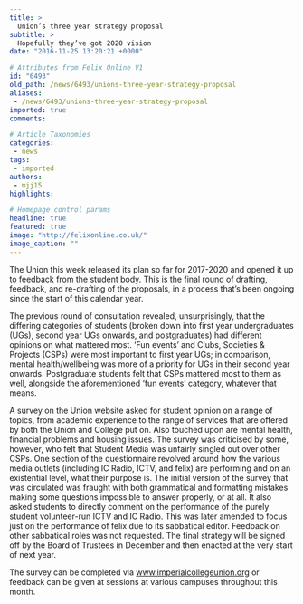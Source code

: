 ```yaml
---
title: >
  Union’s three year strategy proposal
subtitle: >
  Hopefully they’ve got 2020 vision
date: "2016-11-25 13:20:21 +0000"

# Attributes from Felix Online V1
id: "6493"
old_path: /news/6493/unions-three-year-strategy-proposal
aliases:
 - /news/6493/unions-three-year-strategy-proposal
imported: true
comments:

# Article Taxonomies
categories:
 - news
tags:
 - imported
authors:
 - mjj15
highlights:

# Homepage control params
headline: true
featured: true
image: "http://felixonline.co.uk/"
image_caption: ""
---
```


The Union this week released its plan so far for 2017-2020 and opened it up to feedback from the student body. This is the final round of drafting, feedback, and re-drafting of the proposals, in a process that’s been ongoing since the start of this calendar year.

The previous round of consultation revealed, unsurprisingly, that the differing categories of students (broken down into first year undergraduates (UGs), second year UGs onwards, and postgraduates) had different opinions on what mattered most. ‘Fun events’ and Clubs, Societies &amp; Projects (CSPs) were most important to first year UGs; in comparison, mental health/wellbeing was more of a priority for UGs in their second year onwards. Postgraduate students felt that CSPs mattered most to them as well, alongside the aforementioned ‘fun events’ category, whatever that means.

A survey on the Union website asked for student opinion on a range of topics, from academic experience to the range of services that are offered by both the Union and College put on. Also touched upon are mental health, financial problems and housing issues.
The survey was criticised by some, however, who felt that Student Media was unfairly  singled out over other CSPs. One section of the questionnaire revolved around how the various media outlets (including IC Radio, ICTV, and felix) are performing and on an existential level, what their purpose is. The initial version of the survey that was circulated was fraught with both grammatical and formatting mistakes making some questions impossible to answer properly, or at all. It also asked students to directly comment on the performance of the purely student volunteer-run ICTV and IC Radio. This was later amended to focus just on the performance of  felix due to its sabbatical editor. Feedback on other sabbatical roles was not requested.
The final strategy will be signed off by the Board of Trustees in December and then enacted at the very start of next year.

The survey can be completed via www.imperialcollegeunion.org or feedback can be given at sessions at various campuses throughout this month.
